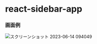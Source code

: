 # react-sidebar-app

### 画面例

![スクリーンショット 2023-06-14 094049](https://github.com/yuyuyu2118/react-sidebar-app/assets/104471203/d432d16a-b253-4232-a1ee-6f2429c2eff7)
